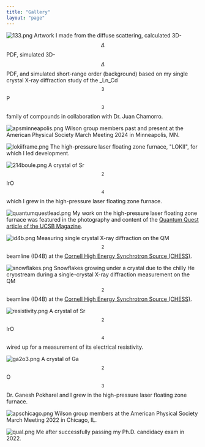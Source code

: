 ```yaml
---
title: "Gallery"
layout: "page"
---
```


![133.png](img/133.png)
Artwork I made from the diffuse scattering, calculated 3D-$$\Delta$$PDF, simulated 3D-$$\Delta$$PDF, and simulated short-range order (background) based on my single crystal X-ray diffraction study of the _Ln_Cd$$_3$$P$$_3$$ family of compounds in collaboration with Dr. Juan Chamorro.    

![apsminneapolis.png](img/apsminneapolis.png)
Wilson group members past and present at the American Physical Society March Meeting 2024 in Minneapolis, MN.

![lokiiframe.png](img/lokiiframe.png)
The high-pressure laser floating zone furnace, "LOKII", for which I led development.

![214boule.png](img/214boule.png)
A crystal of Sr$$_2$$IrO$$_4$$ which I grew in the high-pressure laser floating zone furnace.

![quantumquestlead.png](img/quantumquestlead.png)
My work on the high-pressure laser floating zone furnace was featured in the photography and content of the [Quantum Quest article of the UCSB Magazine](https://magazine.ucsb.edu/fall-winter-2022/quantum-quest).

![id4b.png](img/id4b.png)
Measuring single crystal X-ray diffraction on the QM$$^2$$ beamline (ID4B) at the [Cornell High Energy Synchrotron Source (CHESS)](https://www.chess.cornell.edu/users/qm2-beamline).

![snowflakes.png](img/snowflakes.png)
Snowflakes growing under a crystal due to the chilly He cryostream during a single-crystal X-ray diffraction measurement on the QM$$^2$$ beamline (ID4B) at the [Cornell High Energy Synchrotron Source (CHESS)](https://www.chess.cornell.edu/users/qm2-beamline).

![resistivity.png](img/resistivity.png)
A crystal of Sr$$_2$$IrO$$_4$$ wired up for a measurement of its electrical resistivity.

![ga2o3.png](img/ga2o3.png)
A crystal of Ga$$_2$$O$$_3$$ Dr. Ganesh Pokharel and I grew in the high-pressure laser floating zone furnace.

![apschicago.png](img/apschicago.png)
Wilson group members at the American Physical Society March Meeting 2022 in Chicago, IL.

![qual.png](img/qual.png)
Me after successfully passing my Ph.D. candidacy exam in 2022.